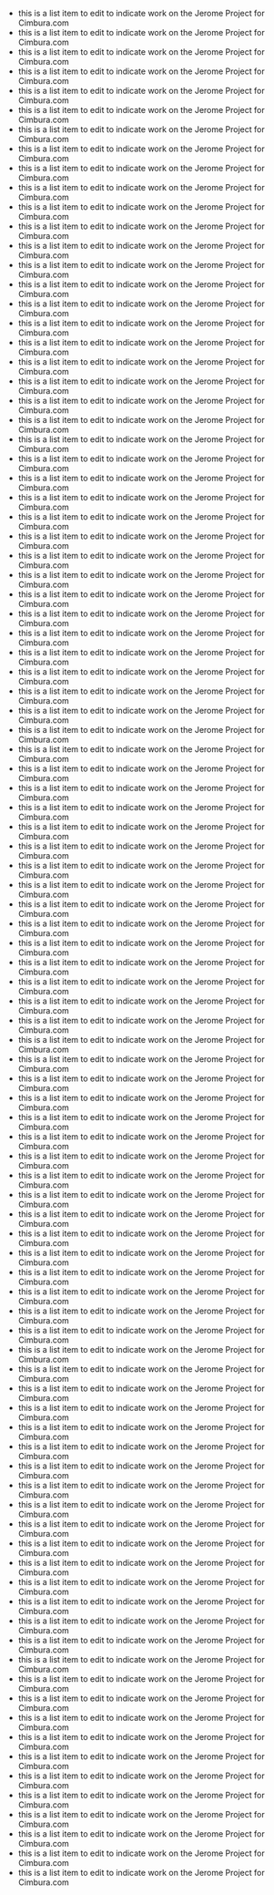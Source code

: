 - this is a list item to edit to indicate work on the Jerome Project for Cimbura.com
- this is a list item to edit to indicate work on the Jerome Project for Cimbura.com
- this is a list item to edit to indicate work on the Jerome Project for Cimbura.com
- this is a list item to edit to indicate work on the Jerome Project for Cimbura.com
- this is a list item to edit to indicate work on the Jerome Project for Cimbura.com
- this is a list item to edit to indicate work on the Jerome Project for Cimbura.com
- this is a list item to edit to indicate work on the Jerome Project for Cimbura.com
- this is a list item to edit to indicate work on the Jerome Project for Cimbura.com
- this is a list item to edit to indicate work on the Jerome Project for Cimbura.com
- this is a list item to edit to indicate work on the Jerome Project for Cimbura.com
- this is a list item to edit to indicate work on the Jerome Project for Cimbura.com
- this is a list item to edit to indicate work on the Jerome Project for Cimbura.com
- this is a list item to edit to indicate work on the Jerome Project for Cimbura.com
- this is a list item to edit to indicate work on the Jerome Project for Cimbura.com
- this is a list item to edit to indicate work on the Jerome Project for Cimbura.com
- this is a list item to edit to indicate work on the Jerome Project for Cimbura.com
- this is a list item to edit to indicate work on the Jerome Project for Cimbura.com
- this is a list item to edit to indicate work on the Jerome Project for Cimbura.com
- this is a list item to edit to indicate work on the Jerome Project for Cimbura.com
- this is a list item to edit to indicate work on the Jerome Project for Cimbura.com
- this is a list item to edit to indicate work on the Jerome Project for Cimbura.com
- this is a list item to edit to indicate work on the Jerome Project for Cimbura.com
- this is a list item to edit to indicate work on the Jerome Project for Cimbura.com
- this is a list item to edit to indicate work on the Jerome Project for Cimbura.com
- this is a list item to edit to indicate work on the Jerome Project for Cimbura.com
- this is a list item to edit to indicate work on the Jerome Project for Cimbura.com
- this is a list item to edit to indicate work on the Jerome Project for Cimbura.com
- this is a list item to edit to indicate work on the Jerome Project for Cimbura.com
- this is a list item to edit to indicate work on the Jerome Project for Cimbura.com
- this is a list item to edit to indicate work on the Jerome Project for Cimbura.com
- this is a list item to edit to indicate work on the Jerome Project for Cimbura.com
- this is a list item to edit to indicate work on the Jerome Project for Cimbura.com
- this is a list item to edit to indicate work on the Jerome Project for Cimbura.com
- this is a list item to edit to indicate work on the Jerome Project for Cimbura.com
- this is a list item to edit to indicate work on the Jerome Project for Cimbura.com
- this is a list item to edit to indicate work on the Jerome Project for Cimbura.com
- this is a list item to edit to indicate work on the Jerome Project for Cimbura.com
- this is a list item to edit to indicate work on the Jerome Project for Cimbura.com
- this is a list item to edit to indicate work on the Jerome Project for Cimbura.com
- this is a list item to edit to indicate work on the Jerome Project for Cimbura.com
- this is a list item to edit to indicate work on the Jerome Project for Cimbura.com
- this is a list item to edit to indicate work on the Jerome Project for Cimbura.com
- this is a list item to edit to indicate work on the Jerome Project for Cimbura.com
- this is a list item to edit to indicate work on the Jerome Project for Cimbura.com
- this is a list item to edit to indicate work on the Jerome Project for Cimbura.com
- this is a list item to edit to indicate work on the Jerome Project for Cimbura.com
- this is a list item to edit to indicate work on the Jerome Project for Cimbura.com
- this is a list item to edit to indicate work on the Jerome Project for Cimbura.com
- this is a list item to edit to indicate work on the Jerome Project for Cimbura.com
- this is a list item to edit to indicate work on the Jerome Project for Cimbura.com
- this is a list item to edit to indicate work on the Jerome Project for Cimbura.com
- this is a list item to edit to indicate work on the Jerome Project for Cimbura.com
- this is a list item to edit to indicate work on the Jerome Project for Cimbura.com
- this is a list item to edit to indicate work on the Jerome Project for Cimbura.com
- this is a list item to edit to indicate work on the Jerome Project for Cimbura.com
- this is a list item to edit to indicate work on the Jerome Project for Cimbura.com
- this is a list item to edit to indicate work on the Jerome Project for Cimbura.com
- this is a list item to edit to indicate work on the Jerome Project for Cimbura.com
- this is a list item to edit to indicate work on the Jerome Project for Cimbura.com
- this is a list item to edit to indicate work on the Jerome Project for Cimbura.com
- this is a list item to edit to indicate work on the Jerome Project for Cimbura.com
- this is a list item to edit to indicate work on the Jerome Project for Cimbura.com
- this is a list item to edit to indicate work on the Jerome Project for Cimbura.com
- this is a list item to edit to indicate work on the Jerome Project for Cimbura.com
- this is a list item to edit to indicate work on the Jerome Project for Cimbura.com
- this is a list item to edit to indicate work on the Jerome Project for Cimbura.com
- this is a list item to edit to indicate work on the Jerome Project for Cimbura.com
- this is a list item to edit to indicate work on the Jerome Project for Cimbura.com
- this is a list item to edit to indicate work on the Jerome Project for Cimbura.com
- this is a list item to edit to indicate work on the Jerome Project for Cimbura.com
- this is a list item to edit to indicate work on the Jerome Project for Cimbura.com
- this is a list item to edit to indicate work on the Jerome Project for Cimbura.com
- this is a list item to edit to indicate work on the Jerome Project for Cimbura.com
- this is a list item to edit to indicate work on the Jerome Project for Cimbura.com
- this is a list item to edit to indicate work on the Jerome Project for Cimbura.com
- this is a list item to edit to indicate work on the Jerome Project for Cimbura.com
- this is a list item to edit to indicate work on the Jerome Project for Cimbura.com
- this is a list item to edit to indicate work on the Jerome Project for Cimbura.com
- this is a list item to edit to indicate work on the Jerome Project for Cimbura.com
- this is a list item to edit to indicate work on the Jerome Project for Cimbura.com
- this is a list item to edit to indicate work on the Jerome Project for Cimbura.com
- this is a list item to edit to indicate work on the Jerome Project for Cimbura.com
- this is a list item to edit to indicate work on the Jerome Project for Cimbura.com
- this is a list item to edit to indicate work on the Jerome Project for Cimbura.com
- this is a list item to edit to indicate work on the Jerome Project for Cimbura.com
- this is a list item to edit to indicate work on the Jerome Project for Cimbura.com
- this is a list item to edit to indicate work on the Jerome Project for Cimbura.com
- this is a list item to edit to indicate work on the Jerome Project for Cimbura.com
- this is a list item to edit to indicate work on the Jerome Project for Cimbura.com
- this is a list item to edit to indicate work on the Jerome Project for Cimbura.com
- this is a list item to edit to indicate work on the Jerome Project for Cimbura.com
- this is a list item to edit to indicate work on the Jerome Project for Cimbura.com
- this is a list item to edit to indicate work on the Jerome Project for Cimbura.com
- this is a list item to edit to indicate work on the Jerome Project for Cimbura.com
- this is a list item to edit to indicate work on the Jerome Project for Cimbura.com
- this is a list item to edit to indicate work on the Jerome Project for Cimbura.com
- this is a list item to edit to indicate work on the Jerome Project for Cimbura.com
